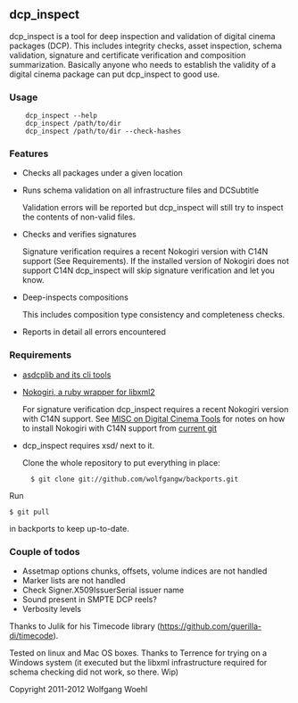 ## dcp_inspect

dcp_inspect is a tool for deep inspection and validation of digital cinema packages (DCP). This includes integrity checks, asset inspection, schema validation, signature and certificate verification and composition summarization. Basically anyone who needs to establish the validity of a digital cinema package can put dcp_inspect to good use.


### Usage

        dcp_inspect --help
        dcp_inspect /path/to/dir
        dcp_inspect /path/to/dir --check-hashes

### Features

- Checks all packages under a given location

- Runs schema validation on all infrastructure files and DCSubtitle

    Validation errors will be reported but dcp_inspect will still try to inspect the contents of non-valid files.

- Checks and verifies signatures

    Signature verification requires a recent Nokogiri version with C14N support (See Requirements). If the installed version of Nokogiri does not support C14N dcp_inspect will skip signature verification and let you know.

- Deep-inspects compositions

    This includes composition type consistency and completeness checks.

- Reports in detail all errors encountered

### Requirements

- [asdcplib and its cli tools](http://www.cinecert.com/asdcplib/)

- [Nokogiri, a ruby wrapper for libxml2](http://nokogiri.org/tutorials/installing_nokogiri.html)

    For signature verification dcp_inspect requires a recent Nokogiri version with C14N support. See [MISC on Digital Cinema Tools](https://github.com/wolfgangw/digital_cinema_tools/wiki/MISC) for notes on how to install Nokogiri with C14N support from [current git](https://github.com/tenderlove/nokogiri)

- dcp_inspect requires xsd/ next to it.

    Clone the whole repository to put everything in place:

        $ git clone git://github.com/wolfgangw/backports.git

Run

    $ git pull

in backports to keep up-to-date.

### Couple of todos

- Assetmap options chunks, offsets, volume indices are not handled
- Marker lists are not handled
- Check Signer.X509IssuerSerial issuer name
- Sound present in SMPTE DCP reels?
- Verbosity levels

Thanks to Julik for his Timecode library (https://github.com/guerilla-di/timecode).

Tested on linux and Mac OS boxes. Thanks to Terrence for trying on a Windows system (it executed but the libxml infrastructure required for schema checking did not work, so there. Wip)

Copyright 2011-2012 Wolfgang Woehl

